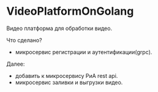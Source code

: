 # VideoPlatformOnGolang

Видео платформа для обработки видео.

Что сделано?

+ микросервис регистрации и аутентификации(grpc).

Далее:

- добавить к микросервису РиА rest api.
- микросервис заливки и выгрузки видео.

